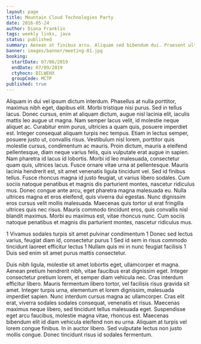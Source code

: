 ```yaml
---
layout: page
title: Mountain Cloud Technologies Party
date: 2016-05-24
author: Diana Franklin
tags: weekly links, java
status: published
summary: Aenean at finibus arcu. Aliquam sed bibendum dui. Praesent ultricies.
banner: images/banner/meeting-01.jpg
booking:
  startDate: 07/06/2019
  endDate: 07/09/2019
  ctyhocn: BILWEHX
  groupCode: MCTP
published: true
---
```

Aliquam in dui vel ipsum dictum interdum. Phasellus at nulla porttitor, maximus nibh eget, dapibus elit. Morbi tristique nisi purus. Sed in tellus lacus. Donec cursus, enim at aliquam dictum, augue nisl lacinia elit, iaculis mattis leo augue ut magna. Nam semper lacus velit, id molestie neque aliquet ac. Curabitur enim purus, ultricies a quam quis, posuere imperdiet est. Integer consequat aliquam turpis nec tempus. Etiam in lectus semper, posuere justo ut, convallis risus. Vestibulum nisl lorem, porttitor quis molestie cursus, condimentum ac mauris. Proin dictum, mauris a eleifend pellentesque, diam neque varius felis, quis vulputate erat augue in sapien. Nam pharetra id lacus id lobortis. Morbi id leo malesuada, consectetur quam quis, ultrices lacus. Fusce ornare vitae urna at pellentesque.
Mauris lacinia hendrerit est, sit amet venenatis ligula tincidunt vel. Sed id finibus tellus. Fusce rhoncus magna id justo feugiat, ut varius libero sodales. Cum sociis natoque penatibus et magnis dis parturient montes, nascetur ridiculus mus. Donec congue ante arcu, eget pharetra magna malesuada eu. Nulla ultrices magna et eros eleifend, quis viverra dui egestas. Nunc dignissim eros cursus velit mollis malesuada. Maecenas quis tortor ut erat fringilla ultrices quis nec risus. Mauris commodo tincidunt eros, quis convallis nisl blandit maximus. Morbi eu maximus est, vitae rhoncus nunc. Cum sociis natoque penatibus et magnis dis parturient montes, nascetur ridiculus mus.

1 Vivamus sodales turpis sit amet pulvinar condimentum
1 Donec sed lectus varius, feugiat diam id, consectetur purus
1 Sed id sem in risus commodo tincidunt laoreet efficitur lectus
1 Nullam quis mi in nunc feugiat facilisis
1 Duis sed enim sit amet purus mattis consectetur.

Duis nibh ligula, molestie sit amet lobortis eget, ullamcorper et magna. Aenean pretium hendrerit nibh, vitae faucibus erat dignissim eget. Integer consectetur pretium lorem, et semper diam vehicula nec. Cras interdum efficitur libero. Mauris fermentum libero tortor, vel facilisis risus gravida sit amet. Integer turpis urna, elementum et lorem dignissim, malesuada imperdiet sapien. Nunc interdum cursus magna ac ullamcorper.
Cras elit erat, viverra sodales sodales consequat, venenatis et risus. Maecenas maximus neque libero, sed tincidunt tellus malesuada eget. Suspendisse eget arcu faucibus, molestie magna vitae, rhoncus est. Maecenas bibendum elit id diam vehicula eleifend non eu urna. Aliquam at turpis vel lorem congue finibus. In in auctor libero. Sed vulputate lectus non justo mollis congue. Donec tincidunt risus id sodales fermentum.
